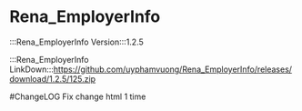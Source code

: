 # Rena_EmployerInfo

:::Rena_EmployerInfo Version:::1.2.5

:::Rena_EmployerInfo LinkDown:::https://github.com/uyphamvuong/Rena_EmployerInfo/releases/download/1.2.5/125.zip

#ChangeLOG
Fix change html 1 time
